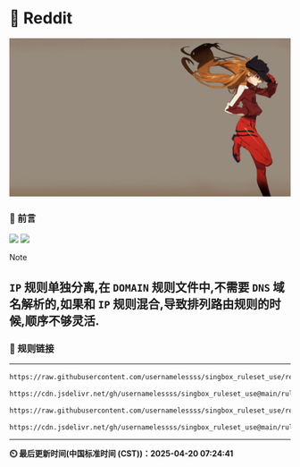
# 🧸 Reddit
![](https://raw.githubusercontent.com/usernamelessss/picture-bed/main/images/202504042256831.jpg)
### 📣 前言
![](https://shields.io/badge/-移除重复规则-ff69b4) ![](https://shields.io/badge/-IP&nbsp;规则单独存放不与&nbsp;DOMAIN&nbsp;等混合-green)
> [!NOTE]
**`IP` 规则单独分离,在 `DOMAIN` 规则文件中,不需要 `DNS` 域名解析的,如果和 `IP` 规则混合,导致排列路由规则的时候,顺序不够灵活.**
---

###  🔗 规则链接
---

```url
https://raw.githubusercontent.com/usernamelessss/singbox_ruleset_use/refs/heads/main/rule/Reddit/Reddit_No_IP.json
```

```url
https://cdn.jsdelivr.net/gh/usernamelessss/singbox_ruleset_use@main/rule/Reddit/Reddit_No_IP.json
```

```url
https://raw.githubusercontent.com/usernamelessss/singbox_ruleset_use/refs/heads/main/rule/Reddit/Reddit_No_IP.srs
```

```url
https://cdn.jsdelivr.net/gh/usernamelessss/singbox_ruleset_use@main/rule/Reddit/Reddit_No_IP.srs
```

---
**⏲️ 最后更新时间(中国标准时间 (CST))：2025-04-20 07:24:41**